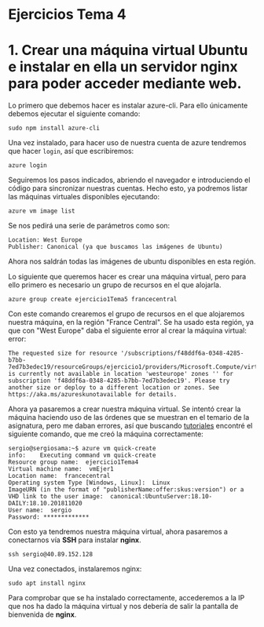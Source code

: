 # Ejercicios Tema 4

# 1. Crear una máquina virtual Ubuntu e instalar en ella un servidor nginx para poder acceder mediante web.

Lo primero que debemos hacer es instalar azure-cli. Para ello únicamente debemos ejecutar el siguiente comando:

	sudo npm install azure-cli

Una vez instalado, para hacer uso de nuestra cuenta de azure tendremos que hacer ``` login ```, así que escribiremos:

	azure login

Seguiremos los pasos indicados, abriendo el navegador e introduciendo el código para sincronizar nuestras cuentas.
Hecho esto, ya podremos listar las máquinas virtuales disponibles ejecutando:

	azure vm image list

Se nos pedirá una serie de parámetros como son:
	
	Location: West Europe
	Publisher: Canonical (ya que buscamos las imágenes de Ubuntu)

Ahora nos saldrán todas las imágenes de ubuntu disponibles en esta región.

Lo siguiente que queremos hacer es crear una máquina virtual, pero para ello primero es necesario un grupo de recursos en el que alojarla.

	azure group create ejercicio1Tema5 francecentral

Con este comando crearemos el grupo de recursos en el que alojaremos nuestra máquina, en la región "France Central".
Se ha usado esta región, ya que con "West Europe" daba el siguiente error al crear la máquina virtual:
error:   

	The requested size for resource '/subscriptions/f48ddf6a-0348-4285-b7bb-7ed7b3edec19/resourceGroups/ejercicio1/providers/Microsoft.Compute/virtualMachines/vmEjer1' is currently not available in location 'westeurope' zones '' for subscription 'f48ddf6a-0348-4285-b7bb-7ed7b3edec19'. Please try another size or deploy to a different location or zones. See https://aka.ms/azureskunotavailable for details.

Ahora ya pasaremos a crear nuestra máquina virtual. Se intentó crear la máquina haciendo uso de las órdenes que se muestran en el temario de la asignatura, pero me daban errores, así que buscando [tutoriales](https://docs.microsoft.com/es-es/azure/virtual-machines/linux/quick-create-cli-nodejs) encontré el siguiente comando, que me creó la máquina correctamente:

	sergio@sergiosama:~$ azure vm quick-create
	info:    Executing command vm quick-create
	Resource group name:  ejercicio1Tema4
	Virtual machine name:  vmEjer1
	Location name:  francecentral
	Operating system Type [Windows, Linux]:  Linux
	ImageURN (in the format of "publisherName:offer:skus:version") or a VHD link to the user image:  canonical:UbuntuServer:18.10-DAILY:18.10.201811020
	User name:  sergio
	Password: *************

Con esto ya tendremos nuestra máquina virtual, ahora pasaremos a conectarnos vía **SSH** para instalar **nginx**.

	ssh sergio@40.89.152.128

Una vez conectados, instalaremos nginx:

	sudo apt install nginx

Para comprobar que se ha instalado correctamente, accederemos a la IP que nos ha dado la máquina virtual y nos debería de salir la pantalla de bienvenida de **nginx**.




